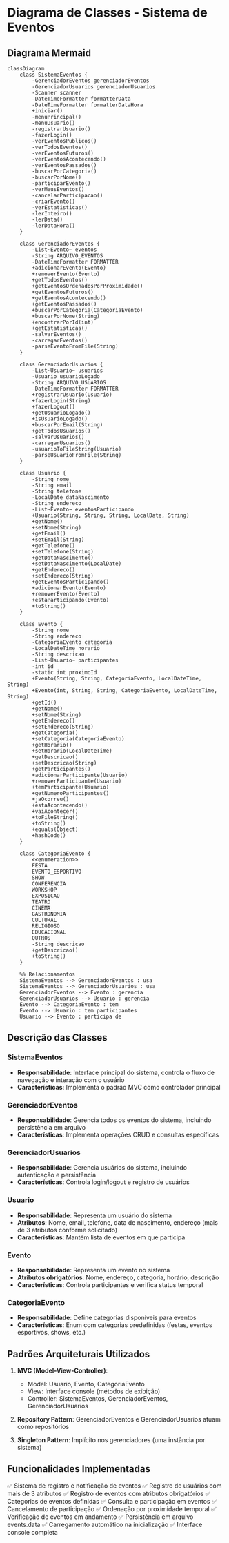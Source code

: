 # Diagrama de Classes - Sistema de Eventos

## Diagrama Mermaid

```mermaid
classDiagram
    class SistemaEventos {
        -GerenciadorEventos gerenciadorEventos
        -GerenciadorUsuarios gerenciadorUsuarios
        -Scanner scanner
        -DateTimeFormatter formatterData
        -DateTimeFormatter formatterDataHora
        +iniciar()
        -menuPrincipal()
        -menuUsuario()
        -registrarUsuario()
        -fazerLogin()
        -verEventosPublicos()
        -verTodosEventos()
        -verEventosFuturos()
        -verEventosAcontecendo()
        -verEventosPassados()
        -buscarPorCategoria()
        -buscarPorNome()
        -participarEvento()
        -verMeusEventos()
        -cancelarParticipacao()
        -criarEvento()
        -verEstatisticas()
        -lerInteiro()
        -lerData()
        -lerDataHora()
    }

    class GerenciadorEventos {
        -List~Evento~ eventos
        -String ARQUIVO_EVENTOS
        -DateTimeFormatter FORMATTER
        +adicionarEvento(Evento)
        +removerEvento(Evento)
        +getTodosEventos()
        +getEventosOrdenadosPorProximidade()
        +getEventosFuturos()
        +getEventosAcontecendo()
        +getEventosPassados()
        +buscarPorCategoria(CategoriaEvento)
        +buscarPorNome(String)
        +encontrarPorId(int)
        +getEstatisticas()
        -salvarEventos()
        -carregarEventos()
        -parseEventoFromFile(String)
    }

    class GerenciadorUsuarios {
        -List~Usuario~ usuarios
        -Usuario usuarioLogado
        -String ARQUIVO_USUARIOS
        -DateTimeFormatter FORMATTER
        +registrarUsuario(Usuario)
        +fazerLogin(String)
        +fazerLogout()
        +getUsuarioLogado()
        +isUsuarioLogado()
        +buscarPorEmail(String)
        +getTodosUsuarios()
        -salvarUsuarios()
        -carregarUsuarios()
        -usuarioToFileString(Usuario)
        -parseUsuarioFromFile(String)
    }

    class Usuario {
        -String nome
        -String email
        -String telefone
        -LocalDate dataNascimento
        -String endereco
        -List~Evento~ eventosParticipando
        +Usuario(String, String, String, LocalDate, String)
        +getNome()
        +setNome(String)
        +getEmail()
        +setEmail(String)
        +getTelefone()
        +setTelefone(String)
        +getDataNascimento()
        +setDataNascimento(LocalDate)
        +getEndereco()
        +setEndereco(String)
        +getEventosParticipando()
        +adicionarEvento(Evento)
        +removerEvento(Evento)
        +estaParticipando(Evento)
        +toString()
    }

    class Evento {
        -String nome
        -String endereco
        -CategoriaEvento categoria
        -LocalDateTime horario
        -String descricao
        -List~Usuario~ participantes
        -int id
        -static int proximoId
        +Evento(String, String, CategoriaEvento, LocalDateTime, String)
        +Evento(int, String, String, CategoriaEvento, LocalDateTime, String)
        +getId()
        +getNome()
        +setNome(String)
        +getEndereco()
        +setEndereco(String)
        +getCategoria()
        +setCategoria(CategoriaEvento)
        +getHorario()
        +setHorario(LocalDateTime)
        +getDescricao()
        +setDescricao(String)
        +getParticipantes()
        +adicionarParticipante(Usuario)
        +removerParticipante(Usuario)
        +temParticipante(Usuario)
        +getNumeroParticipantes()
        +jaOcorreu()
        +estaAcontecendo()
        +vaiAcontecer()
        +toFileString()
        +toString()
        +equals(Object)
        +hashCode()
    }

    class CategoriaEvento {
        <<enumeration>>
        FESTA
        EVENTO_ESPORTIVO
        SHOW
        CONFERENCIA
        WORKSHOP
        EXPOSICAO
        TEATRO
        CINEMA
        GASTRONOMIA
        CULTURAL
        RELIGIOSO
        EDUCACIONAL
        OUTROS
        -String descricao
        +getDescricao()
        +toString()
    }

    %% Relacionamentos
    SistemaEventos --> GerenciadorEventos : usa
    SistemaEventos --> GerenciadorUsuarios : usa
    GerenciadorEventos --> Evento : gerencia
    GerenciadorUsuarios --> Usuario : gerencia
    Evento --> CategoriaEvento : tem
    Evento --> Usuario : tem participantes
    Usuario --> Evento : participa de
```

## Descrição das Classes

### SistemaEventos
- **Responsabilidade**: Interface principal do sistema, controla o fluxo de navegação e interação com o usuário
- **Características**: Implementa o padrão MVC como controlador principal

### GerenciadorEventos
- **Responsabilidade**: Gerencia todos os eventos do sistema, incluindo persistência em arquivo
- **Características**: Implementa operações CRUD e consultas específicas

### GerenciadorUsuarios
- **Responsabilidade**: Gerencia usuários do sistema, incluindo autenticação e persistência
- **Características**: Controla login/logout e registro de usuários

### Usuario
- **Responsabilidade**: Representa um usuário do sistema
- **Atributos**: Nome, email, telefone, data de nascimento, endereço (mais de 3 atributos conforme solicitado)
- **Características**: Mantém lista de eventos em que participa

### Evento
- **Responsabilidade**: Representa um evento no sistema
- **Atributos obrigatórios**: Nome, endereço, categoria, horário, descrição
- **Características**: Controla participantes e verifica status temporal

### CategoriaEvento
- **Responsabilidade**: Define categorias disponíveis para eventos
- **Características**: Enum com categorias predefinidas (festas, eventos esportivos, shows, etc.)

## Padrões Arquiteturais Utilizados

1. **MVC (Model-View-Controller)**: 
   - Model: Usuario, Evento, CategoriaEvento
   - View: Interface console (métodos de exibição)
   - Controller: SistemaEventos, GerenciadorEventos, GerenciadorUsuarios

2. **Repository Pattern**: GerenciadorEventos e GerenciadorUsuarios atuam como repositórios

3. **Singleton Pattern**: Implícito nos gerenciadores (uma instância por sistema)

## Funcionalidades Implementadas

✅ Sistema de registro e notificação de eventos
✅ Registro de usuários com mais de 3 atributos
✅ Registro de eventos com atributos obrigatórios
✅ Categorias de eventos definidas
✅ Consulta e participação em eventos
✅ Cancelamento de participação
✅ Ordenação por proximidade temporal
✅ Verificação de eventos em andamento
✅ Persistência em arquivo events.data
✅ Carregamento automático na inicialização
✅ Interface console completa

